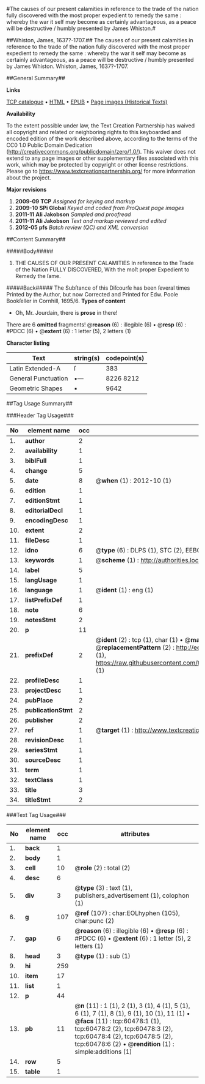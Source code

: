#The causes of our present calamities in reference to the trade of the nation fully discovered with the most proper expedient to remedy the same : whereby the war it self may become as certainly advantageous, as a peace will be destructive / humbly presented by James Whiston.#

##Whiston, James, 1637?-1707.##
The causes of our present calamities in reference to the trade of the nation fully discovered with the most proper expedient to remedy the same : whereby the war it self may become as certainly advantageous, as a peace will be destructive / humbly presented by James Whiston.
Whiston, James, 1637?-1707.

##General Summary##

**Links**

[TCP catalogue](http://www.ota.ox.ac.uk/tcp/)  • 
[HTML](http://tei.it.ox.ac.uk/tcp/Texts-HTML/free/A65/A65662.html)  • 
[EPUB](http://tei.it.ox.ac.uk/tcp/Texts-EPUB/free/A65/A65662.epub) • 
[Page images (Historical Texts)](https://historicaltexts.jisc.ac.uk/eebo-12368255e)

**Availability**

To the extent possible under law, the Text Creation Partnership has waived all copyright and related or neighboring rights to this keyboarded and encoded edition of the work described above, according to the terms of the CC0 1.0 Public Domain Dedication (http://creativecommons.org/publicdomain/zero/1.0/). This waiver does not extend to any page images or other supplementary files associated with this work, which may be protected by copyright or other license restrictions. Please go to https://www.textcreationpartnership.org/ for more information about the project.

**Major revisions**

1. __2009-09__ __TCP__ *Assigned for keying and markup*
1. __2009-10__ __SPi Global__ *Keyed and coded from ProQuest page images*
1. __2011-11__ __Ali Jakobson__ *Sampled and proofread*
1. __2011-11__ __Ali Jakobson__ *Text and markup reviewed and edited*
1. __2012-05__ __pfs__ *Batch review (QC) and XML conversion*

##Content Summary##

#####Body#####

1. THE CAUSES OF OUR PRESENT CALAMITIES In reference to the Trade of the Nation FULLY DISCOVERED, With the moſt proper Expedient to Remedy the ſame.

#####Back#####
The Subſtance of this Diſcourſe has been ſeveral times Printed by the Author, but now Corrected and Printed for Edw. Poole Bookſeller in Cornhill, 1695/6.
**Types of content**

  * Oh, Mr. Jourdain, there is **prose** in there!

There are 6 **omitted** fragments! 
 @__reason__ (6) : illegible (6)  •  @__resp__ (6) : #PDCC (6)  •  @__extent__ (6) : 1 letter (5), 2 letters (1)

**Character listing**


|Text|string(s)|codepoint(s)|
|---|---|---|
|Latin Extended-A|ſ|383|
|General Punctuation|•—|8226 8212|
|Geometric Shapes|▪|9642|

##Tag Usage Summary##

###Header Tag Usage###

|No|element name|occ|attributes|
|---|---|---|---|
|1.|__author__|2||
|2.|__availability__|1||
|3.|__biblFull__|1||
|4.|__change__|5||
|5.|__date__|8| @__when__ (1) : 2012-10 (1)|
|6.|__edition__|1||
|7.|__editionStmt__|1||
|8.|__editorialDecl__|1||
|9.|__encodingDesc__|1||
|10.|__extent__|2||
|11.|__fileDesc__|1||
|12.|__idno__|6| @__type__ (6) : DLPS (1), STC (2), EEBO-CITATION (1), OCLC (1), VID (1)|
|13.|__keywords__|1| @__scheme__ (1) : http://authorities.loc.gov/ (1)|
|14.|__label__|5||
|15.|__langUsage__|1||
|16.|__language__|1| @__ident__ (1) : eng (1)|
|17.|__listPrefixDef__|1||
|18.|__note__|6||
|19.|__notesStmt__|2||
|20.|__p__|11||
|21.|__prefixDef__|2| @__ident__ (2) : tcp (1), char (1)  •  @__matchPattern__ (2) : ([0-9\-]+):([0-9IVX]+) (1), (.+) (1)  •  @__replacementPattern__ (2) : http://eebo.chadwyck.com/downloadtiff?vid=$1&page=$2 (1), https://raw.githubusercontent.com/textcreationpartnership/Texts/master/tcpchars.xml#$1 (1)|
|22.|__profileDesc__|1||
|23.|__projectDesc__|1||
|24.|__pubPlace__|2||
|25.|__publicationStmt__|2||
|26.|__publisher__|2||
|27.|__ref__|1| @__target__ (1) : http://www.textcreationpartnership.org/docs/. (1)|
|28.|__revisionDesc__|1||
|29.|__seriesStmt__|1||
|30.|__sourceDesc__|1||
|31.|__term__|1||
|32.|__textClass__|1||
|33.|__title__|3||
|34.|__titleStmt__|2||


###Text Tag Usage###

|No|element name|occ|attributes|
|---|---|---|---|
|1.|__back__|1||
|2.|__body__|1||
|3.|__cell__|10| @__role__ (2) : total (2)|
|4.|__desc__|6||
|5.|__div__|3| @__type__ (3) : text (1), publishers_advertisement (1), colophon (1)|
|6.|__g__|107| @__ref__ (107) : char:EOLhyphen (105), char:punc (2)|
|7.|__gap__|6| @__reason__ (6) : illegible (6)  •  @__resp__ (6) : #PDCC (6)  •  @__extent__ (6) : 1 letter (5), 2 letters (1)|
|8.|__head__|3| @__type__ (1) : sub (1)|
|9.|__hi__|259||
|10.|__item__|17||
|11.|__list__|1||
|12.|__p__|44||
|13.|__pb__|11| @__n__ (11) : 1 (1), 2 (1), 3 (1), 4 (1), 5 (1), 6 (1), 7 (1), 8 (1), 9 (1), 10 (1), 11 (1)  •  @__facs__ (11) : tcp:60478:1 (1), tcp:60478:2 (2), tcp:60478:3 (2), tcp:60478:4 (2), tcp:60478:5 (2), tcp:60478:6 (2)  •  @__rendition__ (1) : simple:additions (1)|
|14.|__row__|5||
|15.|__table__|1||
